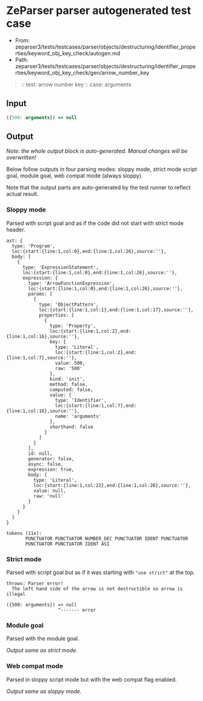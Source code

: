 # ZeParser parser autogenerated test case

- From: zeparser3/tests/testcases/parser/objects/destructuring/identifier_properties/keyword_obj_key_check/autogen.md
- Path: zeparser3/tests/testcases/parser/objects/destructuring/identifier_properties/keyword_obj_key_check/gen/arrow_number_key

> :: test: arrow number key
> :: case: arguments

## Input


`````js
({500: arguments}) => null
`````

## Output

_Note: the whole output block is auto-generated. Manual changes will be overwritten!_

Below follow outputs in four parsing modes: sloppy mode, strict mode script goal, module goal, web compat mode (always sloppy).

Note that the output parts are auto-generated by the test runner to reflect actual result.

### Sloppy mode

Parsed with script goal and as if the code did not start with strict mode header.

`````
ast: {
  type: 'Program',
  loc:{start:{line:1,col:0},end:{line:1,col:26},source:''},
  body: [
    {
      type: 'ExpressionStatement',
      loc:{start:{line:1,col:0},end:{line:1,col:26},source:''},
      expression: {
        type: 'ArrowFunctionExpression',
        loc:{start:{line:1,col:0},end:{line:1,col:26},source:''},
        params: [
          {
            type: 'ObjectPattern',
            loc:{start:{line:1,col:1},end:{line:1,col:17},source:''},
            properties: [
              {
                type: 'Property',
                loc:{start:{line:1,col:2},end:{line:1,col:16},source:''},
                key: {
                  type: 'Literal',
                  loc:{start:{line:1,col:2},end:{line:1,col:7},source:''},
                  value: 500,
                  raw: '500'
                },
                kind: 'init',
                method: false,
                computed: false,
                value: {
                  type: 'Identifier',
                  loc:{start:{line:1,col:7},end:{line:1,col:16},source:''},
                  name: 'arguments'
                },
                shorthand: false
              }
            ]
          }
        ],
        id: null,
        generator: false,
        async: false,
        expression: true,
        body: {
          type: 'Literal',
          loc:{start:{line:1,col:22},end:{line:1,col:26},source:''},
          value: null,
          raw: 'null'
        }
      }
    }
  ]
}

tokens (11x):
       PUNCTUATOR PUNCTUATOR NUMBER_DEC PUNCTUATOR IDENT PUNCTUATOR
       PUNCTUATOR PUNCTUATOR IDENT ASI
`````

### Strict mode

Parsed with script goal but as if it was starting with `"use strict"` at the top.

`````
throws: Parser error!
  The left hand side of the arrow is not destructible so arrow is illegal

({500: arguments}) => null
                   ^------- error
`````


### Module goal

Parsed with the module goal.

_Output same as strict mode._

### Web compat mode

Parsed in sloppy script mode but with the web compat flag enabled.

_Output same as sloppy mode._

